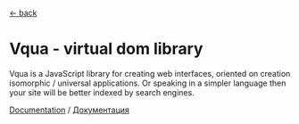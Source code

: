 [← back](https://github.com/sterjakovigor/vqua/tree/master)

# Vqua - virtual dom library

Vqua is a JavaScript library for creating web interfaces, oriented on
creation isomorphic / universal applications. Or speaking in a simpler
language then your site will be better indexed by search engines.

[Documentation](http://vqua.org/en) /
[Документация](http://vqua.org/ru)
